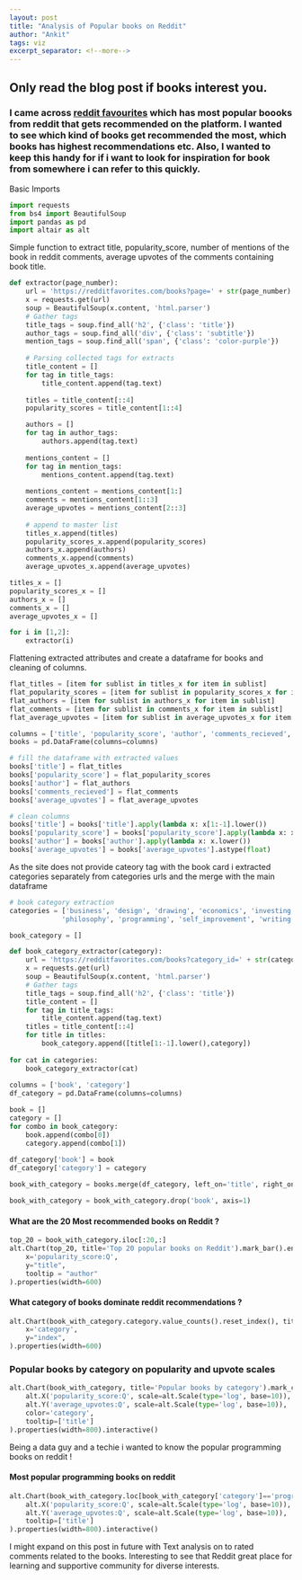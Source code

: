 ```yaml
---
layout: post
title: "Analysis of Popular books on Reddit"
author: "Ankit"
tags: viz 
excerpt_separator: <!--more-->
---
```


## Only read the blog post if books interest you.<!--more-->


### I came across [reddit favourites](https://redditfavorites.com/books) which has most popular boooks from reddit that gets recommended on the platform. I wanted to see which kind of books get recommended the most, which books has highest recommendations etc. Also, I wanted to keep this handy for if i want to look for inspiration for book from somewhere i can refer to this quickly.

Basic Imports
```python
import requests
from bs4 import BeautifulSoup
import pandas as pd
import altair as alt
```

Simple function to extract title, popularity_score, number of mentions of the book in reddit comments, average upvotes of the comments containing book title.
```python
def extractor(page_number):
    url = 'https://redditfavorites.com/books?page=' + str(page_number)
    x = requests.get(url)
    soup = BeautifulSoup(x.content, 'html.parser')
    # Gather tags
    title_tags = soup.find_all('h2', {'class': 'title'})
    author_tags = soup.find_all('div', {'class': 'subtitle'})
    mention_tags = soup.find_all('span', {'class': 'color-purple'})
    
    # Parsing collected tags for extracts
    title_content = []
    for tag in title_tags:
        title_content.append(tag.text)
    
    titles = title_content[::4]
    popularity_scores = title_content[1::4]

    authors = []
    for tag in author_tags:
        authors.append(tag.text)
    
    mentions_content = []
    for tag in mention_tags:
        mentions_content.append(tag.text)
    
    mentions_content = mentions_content[1:]
    comments = mentions_content[1::3]
    average_upvotes = mentions_content[2::3]
    
    # append to master list
    titles_x.append(titles)
    popularity_scores_x.append(popularity_scores)
    authors_x.append(authors)
    comments_x.append(comments)
    average_upvotes_x.append(average_upvotes)

titles_x = []
popularity_scores_x = []
authors_x = []
comments_x = []
average_upvotes_x = []

for i in [1,2]:
    extractor(i)
```

Flattening extracted attributes and create a dataframe for books and cleaning of columns.
```python
flat_titles = [item for sublist in titles_x for item in sublist]
flat_popularity_scores = [item for sublist in popularity_scores_x for item in sublist]
flat_authors = [item for sublist in authors_x for item in sublist]
flat_comments = [item for sublist in comments_x for item in sublist]
flat_average_upvotes = [item for sublist in average_upvotes_x for item in sublist]

columns = ['title', 'popularity_score', 'author', 'comments_recieved', 'average_upvotes']
books = pd.DataFrame(columns=columns)

# fill the dataframe with extracted values
books['title'] = flat_titles
books['popularity_score'] = flat_popularity_scores
books['author'] = flat_authors
books['comments_recieved'] = flat_comments
books['average_upvotes'] = flat_average_upvotes

# clean columns
books['title'] = books['title'].apply(lambda x: x[1:-1].lower())
books['popularity_score'] = books['popularity_score'].apply(lambda x: x[19:-1])
books['author'] = books['author'].apply(lambda x: x.lower())
books['average_upvotes'] = books['average_upvotes'].astype(float)
```

As the site does not provide cateory tag with the book card i extracted categories separately from categories urls and the merge with the main dataframe
```python
# book category extraction
categories = ['business', 'design', 'drawing', 'economics', 'investing', 'meditation', 'people', 'personal_finance',
             'philosophy', 'programming', 'self_improvement', 'writing']

book_category = []

def book_category_extractor(category):
    url = 'https://redditfavorites.com/books?category_id=' + str(category)
    x = requests.get(url)
    soup = BeautifulSoup(x.content, 'html.parser')
    # Gather tags
    title_tags = soup.find_all('h2', {'class': 'title'})
    title_content = []
    for tag in title_tags:
        title_content.append(tag.text)
    titles = title_content[::4]
    for title in titles:
        book_category.append([title[1:-1].lower(),category])
    
for cat in categories:
    book_category_extractor(cat)
    
columns = ['book', 'category']
df_category = pd.DataFrame(columns=columns)

book = []
category = []
for combo in book_category:
    book.append(combo[0])
    category.append(combo[1])
    
df_category['book'] = book
df_category['category'] = category

book_with_category = books.merge(df_category, left_on='title', right_on='book', how='left')

book_with_category = book_with_category.drop('book', axis=1)
```

#### What are the 20 Most recommended books on Reddit ?
```python
top_20 = book_with_category.iloc[:20,:]
alt.Chart(top_20, title='Top 20 popular books on Reddit').mark_bar().encode(
    x='popularity_score:Q',
    y="title",
    tooltip = "author"
).properties(width=600)
```





<div id="altair-viz-2b519a86c8c84a0892385cd2c330c789"></div>
<script type="text/javascript">
  (function(spec, embedOpt){
    let outputDiv = document.currentScript.previousElementSibling;
    if (outputDiv.id !== "altair-viz-2b519a86c8c84a0892385cd2c330c789") {
      outputDiv = document.getElementById("altair-viz-2b519a86c8c84a0892385cd2c330c789");
    }
    const paths = {
      "vega": "https://cdn.jsdelivr.net/npm//vega@5?noext",
      "vega-lib": "https://cdn.jsdelivr.net/npm//vega-lib?noext",
      "vega-lite": "https://cdn.jsdelivr.net/npm//vega-lite@4.8.1?noext",
      "vega-embed": "https://cdn.jsdelivr.net/npm//vega-embed@6?noext",
    };

    function loadScript(lib) {
      return new Promise(function(resolve, reject) {
        var s = document.createElement('script');
        s.src = paths[lib];
        s.async = true;
        s.onload = () => resolve(paths[lib]);
        s.onerror = () => reject(`Error loading script: ${paths[lib]}`);
        document.getElementsByTagName("head")[0].appendChild(s);
      });
    }

    function showError(err) {
      outputDiv.innerHTML = `<div class="error" style="color:red;">${err}</div>`;
      throw err;
    }

    function displayChart(vegaEmbed) {
      vegaEmbed(outputDiv, spec, embedOpt)
        .catch(err => showError(`Javascript Error: ${err.message}<br>This usually means there's a typo in your chart specification. See the javascript console for the full traceback.`));
    }

    if(typeof define === "function" && define.amd) {
      requirejs.config({paths});
      require(["vega-embed"], displayChart, err => showError(`Error loading script: ${err.message}`));
    } else if (typeof vegaEmbed === "function") {
      displayChart(vegaEmbed);
    } else {
      loadScript("vega")
        .then(() => loadScript("vega-lite"))
        .then(() => loadScript("vega-embed"))
        .catch(showError)
        .then(() => displayChart(vegaEmbed));
    }
  })({"config": {"view": {"continuousWidth": 400, "continuousHeight": 300}}, "data": {"name": "data-0e2e2706fdb994a73a9f576198c47ed6"}, "mark": "bar", "encoding": {"tooltip": {"type": "nominal", "field": "author"}, "x": {"type": "quantitative", "field": "popularity_score"}, "y": {"type": "nominal", "field": "title"}}, "title": "Top 20 popular books on Reddit", "width": 600, "$schema": "https://vega.github.io/schema/vega-lite/v4.8.1.json", "datasets": {"data-0e2e2706fdb994a73a9f576198c47ed6": [{"title": "the art of war", "popularity_score": "8827", "author": "sun tzu", "comments_recieved": "11730", "average_upvotes": 8.42, "category": "philosophy"}, {"title": "on writing", "popularity_score": "5400", "author": "stephen king", "comments_recieved": "8005", "average_upvotes": 5.83, "category": "writing"}, {"title": "zen and the art of motorcycle maintenance", "popularity_score": "4293", "author": "robert m pirsig", "comments_recieved": "5675", "average_upvotes": 3.73, "category": "philosophy"}, {"title": "man's search for meaning", "popularity_score": "2868", "author": "viktor e. frankl", "comments_recieved": "4044", "average_upvotes": 5.98, "category": "people"}, {"title": "the intelligent investor", "popularity_score": "2434", "author": "benjamin graham, jason zweig", "comments_recieved": "3697", "average_upvotes": 4.69, "category": "investing"}, {"title": "the wealth of nations ", "popularity_score": "2385", "author": "adam smith", "comments_recieved": "3257", "average_upvotes": 11.54, "category": "economics"}, {"title": "the power of habit", "popularity_score": "2326", "author": "charles duhigg", "comments_recieved": "3301", "average_upvotes": 5.07, "category": "self_improvement"}, {"title": "think and grow rich", "popularity_score": "1949", "author": "napoleon hill, ben holden-crowther", "comments_recieved": "2703", "average_upvotes": 3.21, "category": "personal_finance"}, {"title": "the millionaire next door", "popularity_score": "1932", "author": "thomas j. stanley, william d. danko", "comments_recieved": "2955", "average_upvotes": 5.51, "category": "personal_finance"}, {"title": "clean code", "popularity_score": "1764", "author": "robert c. martin", "comments_recieved": "2751", "average_upvotes": 4.18, "category": "programming"}, {"title": "mindfulness in plain english", "popularity_score": "1763", "author": "bhante henepola gunaratana", "comments_recieved": "3442", "average_upvotes": 2.7, "category": "meditation"}, {"title": "the elements of style, fourth edition", "popularity_score": "1620", "author": "william strunk jr., e. b. white", "comments_recieved": "2094", "average_upvotes": 3.74, "category": "writing"}, {"title": "meditations ", "popularity_score": "1500", "author": "marcus aurelius", "comments_recieved": "1894", "average_upvotes": 5.5, "category": "philosophy"}, {"title": "predictably irrational, revised and expanded edition", "popularity_score": "1456", "author": "dr. dan ariely", "comments_recieved": "2125", "average_upvotes": 5.41, "category": "economics"}, {"title": "models", "popularity_score": "1453", "author": "mark manson", "comments_recieved": "2383", "average_upvotes": 3.23, "category": "self_improvement"}, {"title": "economics in one lesson", "popularity_score": "1451", "author": "henry hazlitt", "comments_recieved": "2788", "average_upvotes": 2.96, "category": "economics"}, {"title": "thinking, fast and slow", "popularity_score": "1445", "author": "daniel kahneman", "comments_recieved": "2092", "average_upvotes": 7.13, "category": "self_improvement"}, {"title": "the war of art", "popularity_score": "1391", "author": "steven pressfield", "comments_recieved": "1952", "average_upvotes": 3.49, "category": "self_improvement"}, {"title": "nicomachean ethics", "popularity_score": "1371", "author": "aristotle", "comments_recieved": "2265", "average_upvotes": 5.79, "category": "philosophy"}, {"title": "the total money makeover", "popularity_score": "1368", "author": "dave ramsey", "comments_recieved": "2464", "average_upvotes": 3.88, "category": "personal_finance"}]}}, {"mode": "vega-lite"});
</script>



#### What category of books dominate reddit recommendations ?
```python
alt.Chart(book_with_category.category.value_counts().reset_index(), title='Popular reddit books by category').mark_bar().encode(
    x='category',
    y="index",
).properties(width=600)
```





<div id="altair-viz-28daf42ea02f4bf6bcccbcacde28b541"></div>
<script type="text/javascript">
  (function(spec, embedOpt){
    let outputDiv = document.currentScript.previousElementSibling;
    if (outputDiv.id !== "altair-viz-28daf42ea02f4bf6bcccbcacde28b541") {
      outputDiv = document.getElementById("altair-viz-28daf42ea02f4bf6bcccbcacde28b541");
    }
    const paths = {
      "vega": "https://cdn.jsdelivr.net/npm//vega@5?noext",
      "vega-lib": "https://cdn.jsdelivr.net/npm//vega-lib?noext",
      "vega-lite": "https://cdn.jsdelivr.net/npm//vega-lite@4.8.1?noext",
      "vega-embed": "https://cdn.jsdelivr.net/npm//vega-embed@6?noext",
    };

    function loadScript(lib) {
      return new Promise(function(resolve, reject) {
        var s = document.createElement('script');
        s.src = paths[lib];
        s.async = true;
        s.onload = () => resolve(paths[lib]);
        s.onerror = () => reject(`Error loading script: ${paths[lib]}`);
        document.getElementsByTagName("head")[0].appendChild(s);
      });
    }

    function showError(err) {
      outputDiv.innerHTML = `<div class="error" style="color:red;">${err}</div>`;
      throw err;
    }

    function displayChart(vegaEmbed) {
      vegaEmbed(outputDiv, spec, embedOpt)
        .catch(err => showError(`Javascript Error: ${err.message}<br>This usually means there's a typo in your chart specification. See the javascript console for the full traceback.`));
    }

    if(typeof define === "function" && define.amd) {
      requirejs.config({paths});
      require(["vega-embed"], displayChart, err => showError(`Error loading script: ${err.message}`));
    } else if (typeof vegaEmbed === "function") {
      displayChart(vegaEmbed);
    } else {
      loadScript("vega")
        .then(() => loadScript("vega-lite"))
        .then(() => loadScript("vega-embed"))
        .catch(showError)
        .then(() => displayChart(vegaEmbed));
    }
  })({"config": {"view": {"continuousWidth": 400, "continuousHeight": 300}}, "data": {"name": "data-f5e4693726bbc3b2f8a18f1c2dc553fe"}, "mark": "bar", "encoding": {"x": {"type": "quantitative", "field": "category"}, "y": {"type": "nominal", "field": "index"}}, "title": "Popular reddit books by category", "width": 600, "$schema": "https://vega.github.io/schema/vega-lite/v4.8.1.json", "datasets": {"data-f5e4693726bbc3b2f8a18f1c2dc553fe": [{"index": "programming", "category": 24}, {"index": "self_improvement", "category": 17}, {"index": "business", "category": 17}, {"index": "people", "category": 17}, {"index": "investing", "category": 16}, {"index": "economics", "category": 14}, {"index": "meditation", "category": 13}, {"index": "writing", "category": 12}, {"index": "design", "category": 12}, {"index": "drawing", "category": 11}, {"index": "personal_finance", "category": 10}, {"index": "philosophy", "category": 10}]}}, {"mode": "vega-lite"});
</script>



### Popular books by category on popularity and upvote scales
```python
alt.Chart(book_with_category, title='Popular books by category').mark_circle(size=60).encode(
    alt.X('popularity_score:Q', scale=alt.Scale(type='log', base=10)),
    alt.Y('average_upvotes:Q', scale=alt.Scale(type='log', base=10)),
    color='category',
    tooltip=['title']
).properties(width=800).interactive()
```





<div id="altair-viz-0a210631632f4d4889305c72df4418b0"></div>
<script type="text/javascript">
  (function(spec, embedOpt){
    let outputDiv = document.currentScript.previousElementSibling;
    if (outputDiv.id !== "altair-viz-0a210631632f4d4889305c72df4418b0") {
      outputDiv = document.getElementById("altair-viz-0a210631632f4d4889305c72df4418b0");
    }
    const paths = {
      "vega": "https://cdn.jsdelivr.net/npm//vega@5?noext",
      "vega-lib": "https://cdn.jsdelivr.net/npm//vega-lib?noext",
      "vega-lite": "https://cdn.jsdelivr.net/npm//vega-lite@4.8.1?noext",
      "vega-embed": "https://cdn.jsdelivr.net/npm//vega-embed@6?noext",
    };

    function loadScript(lib) {
      return new Promise(function(resolve, reject) {
        var s = document.createElement('script');
        s.src = paths[lib];
        s.async = true;
        s.onload = () => resolve(paths[lib]);
        s.onerror = () => reject(`Error loading script: ${paths[lib]}`);
        document.getElementsByTagName("head")[0].appendChild(s);
      });
    }

    function showError(err) {
      outputDiv.innerHTML = `<div class="error" style="color:red;">${err}</div>`;
      throw err;
    }

    function displayChart(vegaEmbed) {
      vegaEmbed(outputDiv, spec, embedOpt)
        .catch(err => showError(`Javascript Error: ${err.message}<br>This usually means there's a typo in your chart specification. See the javascript console for the full traceback.`));
    }

    if(typeof define === "function" && define.amd) {
      requirejs.config({paths});
      require(["vega-embed"], displayChart, err => showError(`Error loading script: ${err.message}`));
    } else if (typeof vegaEmbed === "function") {
      displayChart(vegaEmbed);
    } else {
      loadScript("vega")
        .then(() => loadScript("vega-lite"))
        .then(() => loadScript("vega-embed"))
        .catch(showError)
        .then(() => displayChart(vegaEmbed));
    }
  })({"config": {"view": {"continuousWidth": 400, "continuousHeight": 300}}, "data": {"name": "data-9eff4d6c48c7be2c9ba20e92005ed9ee"}, "mark": {"type": "circle", "size": 60}, "encoding": {"color": {"type": "nominal", "field": "category"}, "tooltip": [{"type": "nominal", "field": "title"}], "x": {"type": "quantitative", "field": "popularity_score", "scale": {"base": 10, "type": "log"}}, "y": {"type": "quantitative", "field": "average_upvotes", "scale": {"base": 10, "type": "log"}}}, "selection": {"selector016": {"type": "interval", "bind": "scales", "encodings": ["x", "y"]}}, "title": "Popular books by category", "width": 800, "$schema": "https://vega.github.io/schema/vega-lite/v4.8.1.json", "datasets": {"data-9eff4d6c48c7be2c9ba20e92005ed9ee": [{"title": "the art of war", "popularity_score": "8827", "author": "sun tzu", "comments_recieved": "11730", "average_upvotes": 8.42, "category": "philosophy"}, {"title": "on writing", "popularity_score": "5400", "author": "stephen king", "comments_recieved": "8005", "average_upvotes": 5.83, "category": "writing"}, {"title": "zen and the art of motorcycle maintenance", "popularity_score": "4293", "author": "robert m pirsig", "comments_recieved": "5675", "average_upvotes": 3.73, "category": "philosophy"}, {"title": "man's search for meaning", "popularity_score": "2868", "author": "viktor e. frankl", "comments_recieved": "4044", "average_upvotes": 5.98, "category": "people"}, {"title": "the intelligent investor", "popularity_score": "2434", "author": "benjamin graham, jason zweig", "comments_recieved": "3697", "average_upvotes": 4.69, "category": "investing"}, {"title": "the wealth of nations ", "popularity_score": "2385", "author": "adam smith", "comments_recieved": "3257", "average_upvotes": 11.54, "category": "economics"}, {"title": "the power of habit", "popularity_score": "2326", "author": "charles duhigg", "comments_recieved": "3301", "average_upvotes": 5.07, "category": "self_improvement"}, {"title": "think and grow rich", "popularity_score": "1949", "author": "napoleon hill, ben holden-crowther", "comments_recieved": "2703", "average_upvotes": 3.21, "category": "personal_finance"}, {"title": "the millionaire next door", "popularity_score": "1932", "author": "thomas j. stanley, william d. danko", "comments_recieved": "2955", "average_upvotes": 5.51, "category": "personal_finance"}, {"title": "clean code", "popularity_score": "1764", "author": "robert c. martin", "comments_recieved": "2751", "average_upvotes": 4.18, "category": "programming"}, {"title": "mindfulness in plain english", "popularity_score": "1763", "author": "bhante henepola gunaratana", "comments_recieved": "3442", "average_upvotes": 2.7, "category": "meditation"}, {"title": "the elements of style, fourth edition", "popularity_score": "1620", "author": "william strunk jr., e. b. white", "comments_recieved": "2094", "average_upvotes": 3.74, "category": "writing"}, {"title": "meditations ", "popularity_score": "1500", "author": "marcus aurelius", "comments_recieved": "1894", "average_upvotes": 5.5, "category": "philosophy"}, {"title": "predictably irrational, revised and expanded edition", "popularity_score": "1456", "author": "dr. dan ariely", "comments_recieved": "2125", "average_upvotes": 5.41, "category": "economics"}, {"title": "models", "popularity_score": "1453", "author": "mark manson", "comments_recieved": "2383", "average_upvotes": 3.23, "category": "self_improvement"}, {"title": "economics in one lesson", "popularity_score": "1451", "author": "henry hazlitt", "comments_recieved": "2788", "average_upvotes": 2.96, "category": "economics"}, {"title": "thinking, fast and slow", "popularity_score": "1445", "author": "daniel kahneman", "comments_recieved": "2092", "average_upvotes": 7.13, "category": "self_improvement"}, {"title": "the war of art", "popularity_score": "1391", "author": "steven pressfield", "comments_recieved": "1952", "average_upvotes": 3.49, "category": "self_improvement"}, {"title": "nicomachean ethics", "popularity_score": "1371", "author": "aristotle", "comments_recieved": "2265", "average_upvotes": 5.79, "category": "philosophy"}, {"title": "the total money makeover", "popularity_score": "1368", "author": "dave ramsey", "comments_recieved": "2464", "average_upvotes": 3.88, "category": "personal_finance"}, {"title": "the shock doctrine", "popularity_score": "1366", "author": "naomi klein", "comments_recieved": "2138", "average_upvotes": 6.08, "category": "economics"}, {"title": "code complete", "popularity_score": "1251", "author": "steve mcconnell", "comments_recieved": "1889", "average_upvotes": 3.45, "category": "programming"}, {"title": "drawing on the right side of the brain", "popularity_score": "1147", "author": "betty edwards", "comments_recieved": "1719", "average_upvotes": 5.62, "category": "drawing"}, {"title": "head first java, 2nd edition", "popularity_score": "1120", "author": "kathy sierra, bert bates", "comments_recieved": "1740", "average_upvotes": 2.54, "category": "programming"}, {"title": "surely you're joking, mr. feynman! ", "popularity_score": "1113", "author": "richard p. feynman, ralph leighton", "comments_recieved": "1443", "average_upvotes": 6.94, "category": "people"}, {"title": "a random walk down wall street", "popularity_score": "1074", "author": "burton g. malkiel", "comments_recieved": "1910", "average_upvotes": 4.85, "category": "investing"}, {"title": "c programming language, 2nd edition", "popularity_score": "1028", "author": "brian w. kernighan, dennis m. ritchie", "comments_recieved": "1536", "average_upvotes": 7.22, "category": "programming"}, {"title": "effective java ", "popularity_score": "982", "author": "joshua bloch", "comments_recieved": "1478", "average_upvotes": 3.82, "category": "programming"}, {"title": "introduction to algorithms, 3rd edition ", "popularity_score": "980", "author": "thomas h. cormen, charles e. leiserson, ronald l. rivest, clifford stein", "comments_recieved": "1283", "average_upvotes": 3.52, "category": "programming"}, {"title": "zero to one", "popularity_score": "971", "author": "peter thiel, blake masters", "comments_recieved": "1235", "average_upvotes": 4.74, "category": "business"}, {"title": "how to win friends & influence people", "popularity_score": "971", "author": "dale carnegie", "comments_recieved": "1181", "average_upvotes": 6.55, "category": "self_improvement"}, {"title": "capitalism and freedom", "popularity_score": "891", "author": "milton friedman", "comments_recieved": "1381", "average_upvotes": 4.34, "category": "economics"}, {"title": "the autobiography of malcolm x", "popularity_score": "873", "author": "malcolm x, alex haley, attallah shabazz", "comments_recieved": "1203", "average_upvotes": 8.73, "category": "people"}, {"title": "the lean startup", "popularity_score": "864", "author": "eric ries", "comments_recieved": "1111", "average_upvotes": 3.12, "category": "business"}, {"title": "the richest man in babylon", "popularity_score": "861", "author": "george s. clason", "comments_recieved": "1212", "average_upvotes": 2.9, "category": "personal_finance"}, {"title": "c++ primer ", "popularity_score": "851", "author": "stanley b. lippman, jos\u00e9e lajoie, barbara e. moo", "comments_recieved": "1755", "average_upvotes": 2.72, "category": "programming"}, {"title": "the design of everyday things", "popularity_score": "683", "author": "don norman", "comments_recieved": "835", "average_upvotes": 11.96, "category": "design"}, {"title": "structure and interpretation of computer programs - 2nd edition ", "popularity_score": "672", "author": "harold abelson, gerald jay sussman", "comments_recieved": "906", "average_upvotes": 4.25, "category": "programming"}, {"title": "your money or your life", "popularity_score": "648", "author": "vicki robin, joe dominguez, monique tilford", "comments_recieved": "1302", "average_upvotes": 5.95, "category": "personal_finance"}, {"title": "the 7 habits of highly effective people", "popularity_score": "636", "author": "stephen r. covey", "comments_recieved": "782", "average_upvotes": 5.99, "category": "self_improvement"}, {"title": "when breath becomes air", "popularity_score": "626", "author": "paul kalanithi", "comments_recieved": "829", "average_upvotes": 8.44, "category": "people"}, {"title": "the pragmatic programmer", "popularity_score": "610", "author": "andrew hunt, david thomas", "comments_recieved": "935", "average_upvotes": 4.3, "category": "programming"}, {"title": "the art of computer programming, volumes 1-4a boxed set", "popularity_score": "601", "author": "donald e. knuth", "comments_recieved": "744", "average_upvotes": 6.93, "category": "programming"}, {"title": "bird by bird", "popularity_score": "566", "author": "anne lamott", "comments_recieved": "743", "average_upvotes": 3.29, "category": "writing"}, {"title": "zen mind, beginner's mind", "popularity_score": "561", "author": "shunryu suzuki", "comments_recieved": "968", "average_upvotes": 3.14, "category": "meditation"}, {"title": "the life-changing magic of tidying up", "popularity_score": "548", "author": "marie kond\u014d", "comments_recieved": "708", "average_upvotes": 8.88, "category": "self_improvement"}, {"title": "getting to yes", "popularity_score": "537", "author": "roger fisher, william l. ury, bruce patton", "comments_recieved": "717", "average_upvotes": 7.21, "category": "business"}, {"title": "so good they can't ignore you", "popularity_score": "492", "author": "cal newport", "comments_recieved": "669", "average_upvotes": 3.85, "category": "self_improvement"}, {"title": "javascript: the good parts", "popularity_score": "454", "author": "douglas crockford", "comments_recieved": "581", "average_upvotes": 3.95, "category": "programming"}, {"title": "the mythical man-month", "popularity_score": "453", "author": "frederick p. brooks jr.", "comments_recieved": "756", "average_upvotes": 5.17, "category": "programming"}, {"title": "a history of western philosophy", "popularity_score": "453", "author": "bertrand russell", "comments_recieved": "611", "average_upvotes": 3.32, "category": "philosophy"}, {"title": "the rise of theodore roosevelt ", "popularity_score": "445", "author": "edmund morris", "comments_recieved": "608", "average_upvotes": 5.35, "category": "people"}, {"title": "full catastrophe living ", "popularity_score": "414", "author": "jon kabat-zinn", "comments_recieved": "670", "average_upvotes": 8.46, "category": "meditation"}, {"title": "head first design patterns", "popularity_score": "407", "author": "eric freeman, bert bates, kathy sierra, elisabeth robson", "comments_recieved": "547", "average_upvotes": 4.54, "category": "programming"}, {"title": "a guide to the good life", "popularity_score": "397", "author": "william b. irvine", "comments_recieved": "655", "average_upvotes": 3.55, "category": "philosophy"}, {"title": "the power of now", "popularity_score": "394", "author": "eckhart tolle", "comments_recieved": "503", "average_upvotes": 2.57, "category": "meditation"}, {"title": "unbroken", "popularity_score": "380", "author": "laura hillenbrand", "comments_recieved": "513", "average_upvotes": 2.96, "category": "people"}, {"title": "the c++ programming language ", "popularity_score": "358", "author": "bjarne stroustrup", "comments_recieved": "511", "average_upvotes": 3.47, "category": "programming"}, {"title": "republic ", "popularity_score": "351", "author": "plato", "comments_recieved": "389", "average_upvotes": 2.61, "category": "philosophy"}, {"title": "the feeling good handbook", "popularity_score": "339", "author": "david d. burns", "comments_recieved": "649", "average_upvotes": 4.85, "category": "self_improvement"}, {"title": "anne frank: the diary of a young girl", "popularity_score": "326", "author": "anne frank", "comments_recieved": "396", "average_upvotes": 46.48, "category": "people"}, {"title": "code: the hidden language of computer hardware and software", "popularity_score": "320", "author": "charles petzold", "comments_recieved": "475", "average_upvotes": 3.7, "category": "programming"}, {"title": "learned optimism", "popularity_score": "319", "author": "martin e. p. seligman", "comments_recieved": "507", "average_upvotes": 3.18, "category": "self_improvement"}, {"title": "maus. i ", "popularity_score": "309", "author": "art spiegelman", "comments_recieved": "372", "average_upvotes": 8.05, "category": "people"}, {"title": "the miracle of mindfulness", "popularity_score": "292", "author": "thich nhat hanh", "comments_recieved": "468", "average_upvotes": 3.32, "category": "meditation"}, {"title": "thinking in java ", "popularity_score": "292", "author": "bruce eckel", "comments_recieved": "380", "average_upvotes": 2.33, "category": "programming"}, {"title": "the story of philosophy", "popularity_score": "269", "author": "will durant", "comments_recieved": "385", "average_upvotes": 2.29, "category": "philosophy"}, {"title": "wherever you go, there you are", "popularity_score": "267", "author": "jon kabat-zinn", "comments_recieved": "398", "average_upvotes": 3.18, "category": "meditation"}, {"title": "tools of titans", "popularity_score": "263", "author": "timothy ferriss", "comments_recieved": "309", "average_upvotes": 2.57, "category": "self_improvement"}, {"title": "artificial intelligence: a modern approach", "popularity_score": "253", "author": "stuart russell", "comments_recieved": "323", "average_upvotes": 5.35, "category": "programming"}, {"title": "the visual display of quantitative information", "popularity_score": "249", "author": "edward r. tufte", "comments_recieved": "324", "average_upvotes": 4.38, "category": "design"}, {"title": "peopleware", "popularity_score": "249", "author": "tom demarco, tim lister", "comments_recieved": "352", "average_upvotes": 4.92, "category": "business"}, {"title": "mastering the core teachings of the buddha", "popularity_score": "240", "author": "daniel ingram", "comments_recieved": "506", "average_upvotes": 2.8, "category": "meditation"}, {"title": "waking up", "popularity_score": "239", "author": "sam harris", "comments_recieved": "301", "average_upvotes": 3.46, "category": "meditation"}, {"title": "narrative of the life of frederick douglass", "popularity_score": "239", "author": "frederick douglass", "comments_recieved": "295", "average_upvotes": 4.85, "category": "people"}, {"title": "made to stick", "popularity_score": "238", "author": "chip heath, dan heath", "comments_recieved": "348", "average_upvotes": 2.88, "category": "business"}, {"title": "learning perl", "popularity_score": "233", "author": "randal l. schwartz, brian d foy, tom phoenix", "comments_recieved": "305", "average_upvotes": 3.32, "category": "programming"}, {"title": "the 4-hour workweek", "popularity_score": "231", "author": "timothy ferriss", "comments_recieved": "308", "average_upvotes": 3.87, "category": "business"}, {"title": "the algorithm design manual", "popularity_score": "230", "author": "steven s skiena", "comments_recieved": "330", "average_upvotes": 3.18, "category": "programming"}, {"title": "the e-myth revisited", "popularity_score": "224", "author": "michael e. gerber", "comments_recieved": "342", "average_upvotes": 3.54, "category": "business"}, {"title": "the man who knew infinity", "popularity_score": "218", "author": "robert kanigel", "comments_recieved": "259", "average_upvotes": 3.86, "category": "people"}, {"title": "thinking with type, 2nd revised and expanded edition", "popularity_score": "214", "author": "ellen lupton", "comments_recieved": "270", "average_upvotes": 4.35, "category": "design"}, {"title": "mindset", "popularity_score": "212", "author": "carol s. dweck", "comments_recieved": "298", "average_upvotes": 4.46, "category": "self_improvement"}, {"title": "on writing well", "popularity_score": "211", "author": "william zinsser", "comments_recieved": "237", "average_upvotes": 2.34, "category": "writing"}, {"title": "the little book of common sense investing", "popularity_score": "209", "author": "john c. bogle", "comments_recieved": "288", "average_upvotes": 4.04, "category": "investing"}, {"title": "the worldly philosophers", "popularity_score": "202", "author": "robert l. heilbroner", "comments_recieved": "300", "average_upvotes": 3.08, "category": "economics"}, {"title": "peace is every step", "popularity_score": "200", "author": "thich nhat hanh", "comments_recieved": "293", "average_upvotes": 3.07, "category": "meditation"}, {"title": "one up on wall street", "popularity_score": "199", "author": "peter lynch", "comments_recieved": "286", "average_upvotes": 3.07, "category": "investing"}, {"title": "the writers journey", "popularity_score": "195", "author": "christopher vogler", "comments_recieved": "254", "average_upvotes": 2.94, "category": "writing"}, {"title": "python cookbook, third edition", "popularity_score": "184", "author": "david beazley, brian k. jones", "comments_recieved": "265", "average_upvotes": 3.42, "category": "programming"}, {"title": "the $100 startup", "popularity_score": "181", "author": "chris guillebeau", "comments_recieved": "249", "average_upvotes": 2.09, "category": "business"}, {"title": "the innovator's dilemma", "popularity_score": "174", "author": "clayton m. christensen", "comments_recieved": "240", "average_upvotes": 4.03, "category": "business"}, {"title": "the four pillars of investing", "popularity_score": "172", "author": "william j. bernstein", "comments_recieved": "380", "average_upvotes": 3.72, "category": "investing"}, {"title": "washington", "popularity_score": "166", "author": "ron chernow", "comments_recieved": "248", "average_upvotes": 16.03, "category": "people"}, {"title": "programming perl", "popularity_score": "159", "author": "tom christiansen, brian d foy, larry wall, jon orwant", "comments_recieved": "206", "average_upvotes": 4.16, "category": "programming"}, {"title": "common stocks and uncommon profits and other writings", "popularity_score": "154", "author": "philip a. fisher", "comments_recieved": "203", "average_upvotes": 4.42, "category": "investing"}, {"title": "keys to drawing", "popularity_score": "151", "author": "bert dodson", "comments_recieved": "248", "average_upvotes": 2.42, "category": "drawing"}, {"title": "steve jobs", "popularity_score": "151", "author": "walter isaacson", "comments_recieved": "185", "average_upvotes": 2.56, "category": "people"}, {"title": "running lean", "popularity_score": "149", "author": "ash maurya", "comments_recieved": "228", "average_upvotes": 2.34, "category": "business"}, {"title": "how to fail at almost everything and still win big", "popularity_score": "147", "author": "scott adams", "comments_recieved": "163", "average_upvotes": 5.8, "category": "self_improvement"}, {"title": "the daily stoic", "popularity_score": "140", "author": "ryan holiday, stephen hanselman", "comments_recieved": "181", "average_upvotes": 3.42, "category": "philosophy"}, {"title": "search inside yourself", "popularity_score": "138", "author": "chade-meng tan, daniel goleman, jon kabat-zinn", "comments_recieved": "212", "average_upvotes": 2.65, "category": "meditation"}, {"title": "the armchair economist", "popularity_score": "138", "author": "steven e. landsburg", "comments_recieved": "197", "average_upvotes": 3.29, "category": "economics"}, {"title": "the linux programming interface", "popularity_score": "135", "author": "michael kerrisk", "comments_recieved": "171", "average_upvotes": 4.62, "category": "programming"}, {"title": "working effectively with legacy code", "popularity_score": "135", "author": "michael feathers", "comments_recieved": "173", "average_upvotes": 3.7, "category": "programming"}, {"title": "i will teach you to be rich", "popularity_score": "134", "author": "ramit sethi", "comments_recieved": "171", "average_upvotes": 3.3, "category": "personal_finance"}, {"title": "10% happier", "popularity_score": "133", "author": "dan harris", "comments_recieved": "158", "average_upvotes": 3.03, "category": "meditation"}, {"title": "the hard thing about hard things", "popularity_score": "132", "author": "ben horowitz", "comments_recieved": "154", "average_upvotes": 3.23, "category": "business"}, {"title": "zen in the art of writing", "popularity_score": "119", "author": "ray bradbury", "comments_recieved": "150", "average_upvotes": 4.73, "category": "writing"}, {"title": "the bogleheads' guide to investing", "popularity_score": "117", "author": "taylor larimore, mel lindauer, michael leboeuf", "comments_recieved": "264", "average_upvotes": 2.78, "category": "investing"}, {"title": "deep work", "popularity_score": "114", "author": "cal newport", "comments_recieved": "132", "average_upvotes": 2.48, "category": "self_improvement"}, {"title": "the sense of style", "popularity_score": "114", "author": "steven pinker", "comments_recieved": "142", "average_upvotes": 3.31, "category": "writing"}, {"title": "universal principles of design, revised and updated", "popularity_score": "112", "author": "william lidwell, kritina holden, jill butler", "comments_recieved": "136", "average_upvotes": 2.43, "category": "design"}, {"title": "alexander hamilton", "popularity_score": "111", "author": "ron chernow", "comments_recieved": "159", "average_upvotes": 10.35, "category": "people"}, {"title": "fun with a pencil", "popularity_score": "106", "author": "andrew loomis", "comments_recieved": "154", "average_upvotes": 3.0, "category": "drawing"}, {"title": "doing good better", "popularity_score": "105", "author": "william macaskill", "comments_recieved": "166", "average_upvotes": 15.1, "category": "self_improvement"}, {"title": "drawing the head and hands", "popularity_score": "104", "author": "andrew loomis", "comments_recieved": "131", "average_upvotes": 2.37, "category": "drawing"}, {"title": "figure drawing for all it's worth", "popularity_score": "97", "author": "andrew loomis", "comments_recieved": "139", "average_upvotes": 2.19, "category": "drawing"}, {"title": "logo design love", "popularity_score": "91", "author": "david airey", "comments_recieved": "108", "average_upvotes": 3.3, "category": "design"}, {"title": "the practice of programming ", "popularity_score": "89", "author": "brian w. kernighan, rob pike", "comments_recieved": "166", "average_upvotes": 3.71, "category": "programming"}, {"title": "reading like a writer", "popularity_score": "74", "author": "francine prose", "comments_recieved": "100", "average_upvotes": 2.17, "category": "writing"}, {"title": "the affluent society", "popularity_score": "73", "author": "john  kenneth galbraith", "comments_recieved": "99", "average_upvotes": 4.45, "category": "economics"}, {"title": "the non-designer's design book ", "popularity_score": "68", "author": "robin williams", "comments_recieved": "85", "average_upvotes": 3.04, "category": "design"}, {"title": "atlas of human anatomy for the artist", "popularity_score": "65", "author": "stephen rogers peck", "comments_recieved": "74", "average_upvotes": 2.27, "category": "drawing"}, {"title": "design for hackers", "popularity_score": "63", "author": "david kadavy", "comments_recieved": "76", "average_upvotes": 3.13, "category": "design"}, {"title": "benjamin franklin", "popularity_score": "62", "author": "walter isaacson", "comments_recieved": "70", "average_upvotes": 17.56, "category": "people"}, {"title": "the alchemy of finance", "popularity_score": "60", "author": "george soros", "comments_recieved": "70", "average_upvotes": 5.84, "category": "investing"}, {"title": "pop internationalism ", "popularity_score": "60", "author": "paul krugman", "comments_recieved": "99", "average_upvotes": 6.49, "category": "economics"}, {"title": "designing brand identity", "popularity_score": "52", "author": "alina wheeler", "comments_recieved": "61", "average_upvotes": 3.61, "category": "design"}, {"title": "smarter faster better", "popularity_score": "51", "author": "charles duhigg", "comments_recieved": "56", "average_upvotes": 3.21, "category": "self_improvement"}, {"title": "the undercover economist strikes back", "popularity_score": "50", "author": "tim harford", "comments_recieved": "98", "average_upvotes": 4.4, "category": "economics"}, {"title": "get a financial life", "popularity_score": "50", "author": "beth kobliner", "comments_recieved": "122", "average_upvotes": 2.2, "category": "personal_finance"}, {"title": "elon musk", "popularity_score": "50", "author": "ashlee vance", "comments_recieved": "71", "average_upvotes": 2.04, "category": "people"}, {"title": "the essays of warren buffett", "popularity_score": "43", "author": "warren e. buffett, lawrence a. cunningham", "comments_recieved": "47", "average_upvotes": 2.96, "category": "investing"}, {"title": "bridgman's complete guide to drawing from life", "popularity_score": "42", "author": "george b. bridgman", "comments_recieved": "52", "average_upvotes": 2.71, "category": "drawing"}, {"title": "hedge fund market wizards", "popularity_score": "42", "author": "jack d. schwager", "comments_recieved": "66", "average_upvotes": 2.5, "category": "investing"}, {"title": "titan", "popularity_score": "40", "author": "ron chernow", "comments_recieved": "51", "average_upvotes": 6.73, "category": "people"}, {"title": "thinking strategically", "popularity_score": "40", "author": "avinash k. dixit, barry j. nalebuff", "comments_recieved": "71", "average_upvotes": 2.11, "category": "economics"}, {"title": "nudge", "popularity_score": "33", "author": "richard h. thaler, cass r. sunstein", "comments_recieved": "53", "average_upvotes": 4.72, "category": "self_improvement"}, {"title": "drawing the head and figure", "popularity_score": "30", "author": "jack hamm", "comments_recieved": "38", "average_upvotes": 1.87, "category": "drawing"}, {"title": "the pig that wants to be eaten", "popularity_score": "29", "author": "julian baggini", "comments_recieved": "31", "average_upvotes": 2.35, "category": "philosophy"}, {"title": "the accidental theorist", "popularity_score": "28", "author": "paul krugman", "comments_recieved": "52", "average_upvotes": 6.77, "category": "economics"}, {"title": "write. publish. repeat.", "popularity_score": "28", "author": "sean platt, johnny b. truant", "comments_recieved": "37", "average_upvotes": 2.84, "category": "writing"}, {"title": "the myth of the rational market", "popularity_score": "25", "author": "justin fox", "comments_recieved": "52", "average_upvotes": 3.44, "category": "investing"}, {"title": "value investing", "popularity_score": "23", "author": "bruce c. n. greenwald, judd kahn, paul d. sonkin, michael van biema", "comments_recieved": "27", "average_upvotes": 4.19, "category": "investing"}, {"title": "the little book that still beats the market", "popularity_score": "22", "author": "joel greenblatt", "comments_recieved": "26", "average_upvotes": 2.96, "category": "investing"}, {"title": "turning the mind into an ally", "popularity_score": "22", "author": "sakyong mipham", "comments_recieved": "28", "average_upvotes": 1.82, "category": "meditation"}, {"title": "good to great", "popularity_score": "21", "author": "jim collins", "comments_recieved": "22", "average_upvotes": 1.09, "category": "business"}, {"title": "the manual of ideas", "popularity_score": "18", "author": "john mihaljevic", "comments_recieved": "27", "average_upvotes": 2.07, "category": "investing"}, {"title": "growing a business", "popularity_score": "18", "author": "paul hawken", "comments_recieved": "21", "average_upvotes": 3.52, "category": "business"}, {"title": "rendering in pen and ink", "popularity_score": "17", "author": "arthur l. guptill", "comments_recieved": "42", "average_upvotes": 3.79, "category": "drawing"}, {"title": "business adventures", "popularity_score": "16", "author": "john brooks", "comments_recieved": "20", "average_upvotes": 3.4, "category": "business"}, {"title": "design as art ", "popularity_score": "16", "author": "bruno munari", "comments_recieved": "21", "average_upvotes": 2.38, "category": "design"}, {"title": "why smart people make big money mistakes and how to correct them", "popularity_score": "15", "author": "gary belsky, thomas gilovich", "comments_recieved": "18", "average_upvotes": 3.89, "category": "personal_finance"}, {"title": "micromotives and macrobehavior ", "popularity_score": "14", "author": "thomas c. schelling", "comments_recieved": "23", "average_upvotes": 3.87, "category": "economics"}, {"title": "story genius", "popularity_score": "13", "author": "lisa cron", "comments_recieved": "14", "average_upvotes": 1.71, "category": "writing"}, {"title": "designing design", "popularity_score": "13", "author": "kenya hara", "comments_recieved": "16", "average_upvotes": 3.06, "category": "design"}, {"title": "work less, live more", "popularity_score": "12", "author": "robert clyatt", "comments_recieved": "27", "average_upvotes": 7.7, "category": "personal_finance"}, {"title": "traction", "popularity_score": "11", "author": "gino wickman", "comments_recieved": "17", "average_upvotes": 2.24, "category": "business"}, {"title": "white", "popularity_score": "10", "author": "kenya hara", "comments_recieved": "11", "average_upvotes": 3.91, "category": "design"}, {"title": "built to last", "popularity_score": "10", "author": "jim collins, jerry i porras", "comments_recieved": "20", "average_upvotes": 1.0, "category": "business"}, {"title": "ernest hemingway on writing", "popularity_score": "9", "author": "", "comments_recieved": "9", "average_upvotes": 17.56, "category": "writing"}, {"title": "churchill", "popularity_score": "9", "author": "martin gilbert", "comments_recieved": "9", "average_upvotes": 2.78, "category": "people"}, {"title": "macroeconomic patterns and stories", "popularity_score": "9", "author": "edward e. leamer", "comments_recieved": "13", "average_upvotes": 3.69, "category": "economics"}, {"title": "drawing for the absolute beginner", "popularity_score": "8", "author": "mark willenbrink, mary willenbrink", "comments_recieved": "11", "average_upvotes": 2.0, "category": "drawing"}, {"title": "berkshire hathaway letters to shareholders", "popularity_score": "8", "author": "warren buffett", "comments_recieved": "8", "average_upvotes": 2.75, "category": "investing"}, {"title": "building wealth and being happy", "popularity_score": "8", "author": "graeme falco", "comments_recieved": "8", "average_upvotes": 12.88, "category": "personal_finance"}, {"title": "focused and fearless", "popularity_score": "5", "author": "shaila catherine", "comments_recieved": "11", "average_upvotes": 1.64, "category": "meditation"}, {"title": "how to use graphic design to sell things, explain things, make things look better, make people laugh, make people cry, and (every once in a while) change the world\u00a0", "popularity_score": "5", "author": "michael bierut", "comments_recieved": "5", "average_upvotes": 14.4, "category": "design"}, {"title": "the startup playbook", "popularity_score": "3", "author": "david kidder", "comments_recieved": "3", "average_upvotes": 1.67, "category": "business"}, {"title": "stein on writing", "popularity_score": "3", "author": "sol stein", "comments_recieved": "7", "average_upvotes": 1.43, "category": "writing"}, {"title": "a history of interest rates, fourth edition ", "popularity_score": "1", "author": "sidney  homer, richard sylla", "comments_recieved": "1", "average_upvotes": 1.0, "category": "investing"}, {"title": "the art of animal drawing", "popularity_score": "1", "author": "ken hultgren", "comments_recieved": "1", "average_upvotes": 1.0, "category": "drawing"}]}}, {"mode": "vega-lite"});
</script>

Being a data guy and a techie i wanted to know the popular programming books on reddit !
#### Most popular programming books on reddit

```python
alt.Chart(book_with_category.loc[book_with_category['category']=='programming'], title='Popular programming books').mark_circle(size=60).encode(
    alt.X('popularity_score:Q', scale=alt.Scale(type='log', base=10)),
    alt.Y('average_upvotes:Q', scale=alt.Scale(type='log', base=10)),
    tooltip=['title']
).properties(width=800).interactive()
```





<div id="altair-viz-20f7e15d446b46db9c618c6fc17ca382"></div>
<script type="text/javascript">
  (function(spec, embedOpt){
    let outputDiv = document.currentScript.previousElementSibling;
    if (outputDiv.id !== "altair-viz-20f7e15d446b46db9c618c6fc17ca382") {
      outputDiv = document.getElementById("altair-viz-20f7e15d446b46db9c618c6fc17ca382");
    }
    const paths = {
      "vega": "https://cdn.jsdelivr.net/npm//vega@5?noext",
      "vega-lib": "https://cdn.jsdelivr.net/npm//vega-lib?noext",
      "vega-lite": "https://cdn.jsdelivr.net/npm//vega-lite@4.8.1?noext",
      "vega-embed": "https://cdn.jsdelivr.net/npm//vega-embed@6?noext",
    };

    function loadScript(lib) {
      return new Promise(function(resolve, reject) {
        var s = document.createElement('script');
        s.src = paths[lib];
        s.async = true;
        s.onload = () => resolve(paths[lib]);
        s.onerror = () => reject(`Error loading script: ${paths[lib]}`);
        document.getElementsByTagName("head")[0].appendChild(s);
      });
    }

    function showError(err) {
      outputDiv.innerHTML = `<div class="error" style="color:red;">${err}</div>`;
      throw err;
    }

    function displayChart(vegaEmbed) {
      vegaEmbed(outputDiv, spec, embedOpt)
        .catch(err => showError(`Javascript Error: ${err.message}<br>This usually means there's a typo in your chart specification. See the javascript console for the full traceback.`));
    }

    if(typeof define === "function" && define.amd) {
      requirejs.config({paths});
      require(["vega-embed"], displayChart, err => showError(`Error loading script: ${err.message}`));
    } else if (typeof vegaEmbed === "function") {
      displayChart(vegaEmbed);
    } else {
      loadScript("vega")
        .then(() => loadScript("vega-lite"))
        .then(() => loadScript("vega-embed"))
        .catch(showError)
        .then(() => displayChart(vegaEmbed));
    }
  })({"config": {"view": {"continuousWidth": 400, "continuousHeight": 300}}, "data": {"name": "data-e7e7a5ee4d27e8b793b738e718685cd3"}, "mark": {"type": "circle", "size": 60}, "encoding": {"tooltip": [{"type": "nominal", "field": "title"}], "x": {"type": "quantitative", "field": "popularity_score", "scale": {"base": 10, "type": "log"}}, "y": {"type": "quantitative", "field": "average_upvotes", "scale": {"base": 10, "type": "log"}}}, "selection": {"selector015": {"type": "interval", "bind": "scales", "encodings": ["x", "y"]}}, "title": "Popular programming books", "width": 800, "$schema": "https://vega.github.io/schema/vega-lite/v4.8.1.json", "datasets": {"data-e7e7a5ee4d27e8b793b738e718685cd3": [{"title": "clean code", "popularity_score": "1764", "author": "robert c. martin", "comments_recieved": "2751", "average_upvotes": 4.18, "category": "programming"}, {"title": "code complete", "popularity_score": "1251", "author": "steve mcconnell", "comments_recieved": "1889", "average_upvotes": 3.45, "category": "programming"}, {"title": "head first java, 2nd edition", "popularity_score": "1120", "author": "kathy sierra, bert bates", "comments_recieved": "1740", "average_upvotes": 2.54, "category": "programming"}, {"title": "c programming language, 2nd edition", "popularity_score": "1028", "author": "brian w. kernighan, dennis m. ritchie", "comments_recieved": "1536", "average_upvotes": 7.22, "category": "programming"}, {"title": "effective java ", "popularity_score": "982", "author": "joshua bloch", "comments_recieved": "1478", "average_upvotes": 3.82, "category": "programming"}, {"title": "introduction to algorithms, 3rd edition ", "popularity_score": "980", "author": "thomas h. cormen, charles e. leiserson, ronald l. rivest, clifford stein", "comments_recieved": "1283", "average_upvotes": 3.52, "category": "programming"}, {"title": "c++ primer ", "popularity_score": "851", "author": "stanley b. lippman, jos\u00e9e lajoie, barbara e. moo", "comments_recieved": "1755", "average_upvotes": 2.72, "category": "programming"}, {"title": "structure and interpretation of computer programs - 2nd edition ", "popularity_score": "672", "author": "harold abelson, gerald jay sussman", "comments_recieved": "906", "average_upvotes": 4.25, "category": "programming"}, {"title": "the pragmatic programmer", "popularity_score": "610", "author": "andrew hunt, david thomas", "comments_recieved": "935", "average_upvotes": 4.3, "category": "programming"}, {"title": "the art of computer programming, volumes 1-4a boxed set", "popularity_score": "601", "author": "donald e. knuth", "comments_recieved": "744", "average_upvotes": 6.93, "category": "programming"}, {"title": "javascript: the good parts", "popularity_score": "454", "author": "douglas crockford", "comments_recieved": "581", "average_upvotes": 3.95, "category": "programming"}, {"title": "the mythical man-month", "popularity_score": "453", "author": "frederick p. brooks jr.", "comments_recieved": "756", "average_upvotes": 5.17, "category": "programming"}, {"title": "head first design patterns", "popularity_score": "407", "author": "eric freeman, bert bates, kathy sierra, elisabeth robson", "comments_recieved": "547", "average_upvotes": 4.54, "category": "programming"}, {"title": "the c++ programming language ", "popularity_score": "358", "author": "bjarne stroustrup", "comments_recieved": "511", "average_upvotes": 3.47, "category": "programming"}, {"title": "code: the hidden language of computer hardware and software", "popularity_score": "320", "author": "charles petzold", "comments_recieved": "475", "average_upvotes": 3.7, "category": "programming"}, {"title": "thinking in java ", "popularity_score": "292", "author": "bruce eckel", "comments_recieved": "380", "average_upvotes": 2.33, "category": "programming"}, {"title": "artificial intelligence: a modern approach", "popularity_score": "253", "author": "stuart russell", "comments_recieved": "323", "average_upvotes": 5.35, "category": "programming"}, {"title": "learning perl", "popularity_score": "233", "author": "randal l. schwartz, brian d foy, tom phoenix", "comments_recieved": "305", "average_upvotes": 3.32, "category": "programming"}, {"title": "the algorithm design manual", "popularity_score": "230", "author": "steven s skiena", "comments_recieved": "330", "average_upvotes": 3.18, "category": "programming"}, {"title": "python cookbook, third edition", "popularity_score": "184", "author": "david beazley, brian k. jones", "comments_recieved": "265", "average_upvotes": 3.42, "category": "programming"}, {"title": "programming perl", "popularity_score": "159", "author": "tom christiansen, brian d foy, larry wall, jon orwant", "comments_recieved": "206", "average_upvotes": 4.16, "category": "programming"}, {"title": "the linux programming interface", "popularity_score": "135", "author": "michael kerrisk", "comments_recieved": "171", "average_upvotes": 4.62, "category": "programming"}, {"title": "working effectively with legacy code", "popularity_score": "135", "author": "michael feathers", "comments_recieved": "173", "average_upvotes": 3.7, "category": "programming"}, {"title": "the practice of programming ", "popularity_score": "89", "author": "brian w. kernighan, rob pike", "comments_recieved": "166", "average_upvotes": 3.71, "category": "programming"}]}}, {"mode": "vega-lite"});
</script>

I might expand on this post in future with Text analysis on to rated comments related to the books.
Interesting to see that Reddit great place for learning and supportive community for diverse interests.
